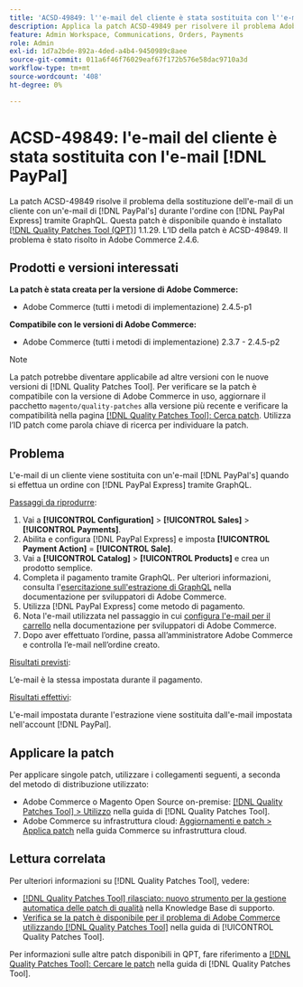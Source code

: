 ```yaml
---
title: 'ACSD-49849: l''e-mail del cliente è stata sostituita con l''e-mail PayPal'
description: Applica la patch ACSD-49849 per risolvere il problema Adobe Commerce in cui l’e-mail del cliente è stata sostituita con l’e-mail PayPal al momento di effettuare un ordine con PayPal Express tramite GraphQL.
feature: Admin Workspace, Communications, Orders, Payments
role: Admin
exl-id: 1d7a2bde-892a-4ded-a4b4-9450989c8aee
source-git-commit: 011a6f46f76029eaf67f172b576e58dac9710a3d
workflow-type: tm+mt
source-wordcount: '408'
ht-degree: 0%

---
```


# ACSD-49849: l&#39;e-mail del cliente è stata sostituita con l&#39;e-mail [!DNL PayPal]

La patch ACSD-49849 risolve il problema della sostituzione dell&#39;e-mail di un cliente con un&#39;e-mail di [!DNL PayPal's] durante l&#39;ordine con [!DNL PayPal Express] tramite GraphQL. Questa patch è disponibile quando è installato [[!DNL Quality Patches Tool (QPT)]](https://experienceleague.adobe.com/en/docs/commerce-operations/tools/quality-patches-tool/quality-patches-tool-to-self-serve-quality-patches) 1.1.29. L’ID della patch è ACSD-49849. Il problema è stato risolto in Adobe Commerce 2.4.6.

## Prodotti e versioni interessati

**La patch è stata creata per la versione di Adobe Commerce:**

* Adobe Commerce (tutti i metodi di implementazione) 2.4.5-p1

**Compatibile con le versioni di Adobe Commerce:**

* Adobe Commerce (tutti i metodi di implementazione) 2.3.7 - 2.4.5-p2

>[!NOTE]
>
>La patch potrebbe diventare applicabile ad altre versioni con le nuove versioni di [!DNL Quality Patches Tool]. Per verificare se la patch è compatibile con la versione di Adobe Commerce in uso, aggiornare il pacchetto `magento/quality-patches` alla versione più recente e verificare la compatibilità nella pagina [[!DNL Quality Patches Tool]: Cerca patch](https://experienceleague.adobe.com/tools/commerce-quality-patches/index.html). Utilizza l’ID patch come parola chiave di ricerca per individuare la patch.

## Problema

L&#39;e-mail di un cliente viene sostituita con un&#39;e-mail [!DNL PayPal's] quando si effettua un ordine con [!DNL PayPal Express] tramite GraphQL.

<u>Passaggi da riprodurre</u>:

1. Vai a **[!UICONTROL Configuration]** > **[!UICONTROL Sales]** > **[!UICONTROL Payments]**.
1. Abilita e configura [!DNL PayPal Express] e imposta **[!UICONTROL Payment Action]** = **[!UICONTROL Sale]**.
1. Vai a **[!UICONTROL Catalog]** > **[!UICONTROL Products]** e crea un prodotto semplice.
1. Completa il pagamento tramite GraphQL. Per ulteriori informazioni, consulta l&#39;[esercitazione sull&#39;estrazione di GraphQL](https://developer.adobe.com/commerce/webapi/graphql/tutorials/checkout/) nella documentazione per sviluppatori di Adobe Commerce.
1. Utilizza [!DNL PayPal Express] come metodo di pagamento.
1. Nota l&#39;e-mail utilizzata nel passaggio in cui [configura l&#39;e-mail per il carrello](https://developer.adobe.com/commerce/webapi/graphql/tutorials/checkout/set-email-address/) nella documentazione per sviluppatori di Adobe Commerce.
1. Dopo aver effettuato l’ordine, passa all’amministratore Adobe Commerce e controlla l’e-mail nell’ordine creato.

<u>Risultati previsti</u>:

L’e-mail è la stessa impostata durante il pagamento.

<u>Risultati effettivi</u>:

L&#39;e-mail impostata durante l&#39;estrazione viene sostituita dall&#39;e-mail impostata nell&#39;account [!DNL PayPal].

## Applicare la patch

Per applicare singole patch, utilizzare i collegamenti seguenti, a seconda del metodo di distribuzione utilizzato:

* Adobe Commerce o Magento Open Source on-premise: [[!DNL Quality Patches Tool] > Utilizzo](/help/tools/quality-patches-tool/usage.md) nella guida di [!DNL Quality Patches Tool].
* Adobe Commerce su infrastruttura cloud: [Aggiornamenti e patch > Applica patch](https://experienceleague.adobe.com/docs/commerce-cloud-service/user-guide/develop/upgrade/apply-patches.html) nella guida Commerce su infrastruttura cloud.

## Lettura correlata

Per ulteriori informazioni su [!DNL Quality Patches Tool], vedere:

* [[!DNL Quality Patches Tool] rilasciato: nuovo strumento per la gestione automatica delle patch di qualità](https://experienceleague.adobe.com/en/docs/commerce-operations/tools/quality-patches-tool/quality-patches-tool-to-self-serve-quality-patches) nella Knowledge Base di supporto.
* [Verifica se la patch è disponibile per il problema di Adobe Commerce utilizzando  [!DNL Quality Patches Tool]](/help/tools/quality-patches-tool/patches-available-in-qpt/check-patch-for-magento-issue-with-magento-quality-patches.md) nella guida di [!UICONTROL Quality Patches Tool].


Per informazioni sulle altre patch disponibili in QPT, fare riferimento a [[!DNL Quality Patches Tool]: Cercare le patch](https://experienceleague.adobe.com/tools/commerce-quality-patches/index.html) nella guida di [!DNL Quality Patches Tool].
